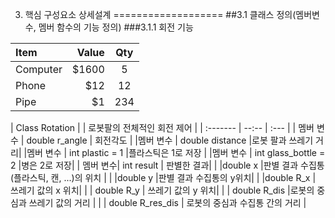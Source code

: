 3. 핵심 구성요소 상세설계
===================
##3.1 클래스 정의(멤버변수, 멤버 함수의 기능 정의)
###3.1.1 회전 기능


| Item     | Value | Qty   |
| :------- | ----: | :---: |
| Computer | $1600 |  5    |
| Phone    | $12   |  12   |
| Pipe     | $1    |  234  |

| Class Rotation    |   | 로봇팔의 전체적인 회전 제어   |
| :------- | --:-- | :--- |
| 멤버 변수 | double r_angle | 회전각도 |
|멤버 변수 | double distance  |로봇 팔과 쓰레기 거리|
|멤버 변수 | int plastic = 1 |플라스틱은 1로 저장 |
|멤버 변수 | int glass_bottle = 2  |병은 2로 저장|
| 멤버 변수| int result  | 판별한 결과|
| |double x |판별 결과 수집통(플라스틱, 캔, ...)의 위치 |
| |double y |판별 결과 수집통의 y위치|
| |double R_x    | 쓰레기 값의 x 위치|
| | double R_y  | 쓰레기 값의 y 위치|
| | double R_dis  |로봇의 중심과 쓰레기 값의 거리 |
| | double R_res_dis  | 로봇의 중심과 수집통 간의 거리 |



